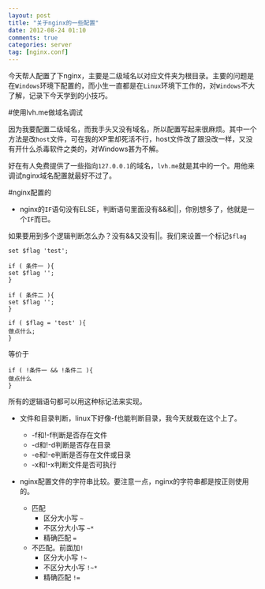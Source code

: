 ```yaml
---
layout: post
title: "关于nginx的一些配置"
date: 2012-08-24 01:10
comments: true
categories: server
tag: [nginx.conf]
---
```


今天帮人配置了下nginx，主要是二级域名以对应文件夹为根目录。主要的问题是在`Windows`环境下配置的，而小生一直都是在`Linux`环境下工作的，对`Windows`不大了解，记录下今天学到的小技巧。

#使用lvh.me做域名调试

因为我要配置二级域名，而我手头又没有域名，所以配置写起来很麻烦。其中一个方法是改`host`文件，可在我的XP里却死活不行，host文件改了跟没改一样，又没有开什么杀毒软件之类的，对Windows甚为不解。

好在有人免费提供了一些指向`127.0.0.1`的域名，`lvh.me`就是其中的一个。用他来调试nginx域名配置就最好不过了。

#nginx配置的

- nginx的`IF`语句没有ELSE，判断语句里面没有&&和||，你别想多了，他就是一个`IF`而已。

如果要用到多个逻辑判断怎么办？没有&&又没有||。我们来设置一个标记`$flag`


```
set $flag 'test';

if ( 条件一 ){
set $flag '';
}

if ( 条件二 ){
set $flag '';
}

if ( $flag = 'test' ){
做点什么;
}
```

等价于

```
if ( !条件一 && !条件二 ){
做点什么
}
```

所有的逻辑语句都可以用这种标记法来实现。

- 文件和目录判断，linux下好像-f也能判断目录，我今天就栽在这个上了。
  - -f和!-f判断是否存在文件
  - -d和!-d判断是否存在目录
  - -e和!-e判断是否存在文件或目录
  - -x和!-x判断文件是否可执行

- nginx配置文件的字符串比较。要注意一点，nginx的字符串都是按正则使用的。
  - 匹配         
    - 区分大小写 `~`
    - 不区分大小写 `~*`
    - 精确匹配 `=`
  - 不匹配。前面加`!`
    - 区分大小写 `!~`
    - 不区分大小写 `!~*`
    - 精确匹配 `!=`



